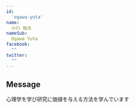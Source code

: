 ```yaml
---
id:
  'ogawa-yuta'
name:
  小川 裕太
nameSub:
  Ogawa Yuta
facebook:
  ""
twitter:
  ""
---
```



## Message
心理学を学び研究に価値を与える方法を学んでいます
